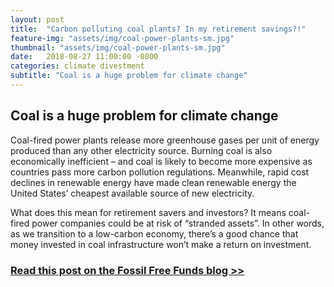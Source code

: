 ```yaml
---
layout: post
title:  "Carbon polluting coal plants? In my retirement savings?!"
feature-img: "assets/img/coal-power-plants-sm.jpg"
thumbnail: "assets/img/coal-power-plants-sm.jpg"
date:   2018-08-27 11:00:00 -0800
categories: climate divestment
subtitle: "Coal is a huge problem for climate change"
---
```


## Coal is a huge problem for climate change

Coal-fired power plants release more greenhouse gases per unit of energy produced than any other electricity source. Burning coal is also economically inefficient – and coal is likely to become more expensive as countries pass more carbon pollution regulations. Meanwhile, rapid cost declines in renewable energy have made clean renewable energy the United States’ cheapest available source of new electricity. 

What does this mean for retirement savers and investors? It means coal-fired power companies could be at risk of “stranded assets”. In other words, as we transition to a low-carbon economy, there’s a good chance that money invested in coal infrastructure won’t make a return on investment.

### [Read this post on the Fossil Free Funds blog >>](https://fossilfreefunds.org/blog/2018/08/27/carbon-polluting-coal-plants-in-my-retirement-savings.html)

